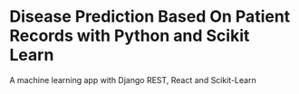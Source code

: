 # Disease Prediction Based On Patient Records with Python and Scikit Learn

A machine learning app with Django REST, React and Scikit-Learn

